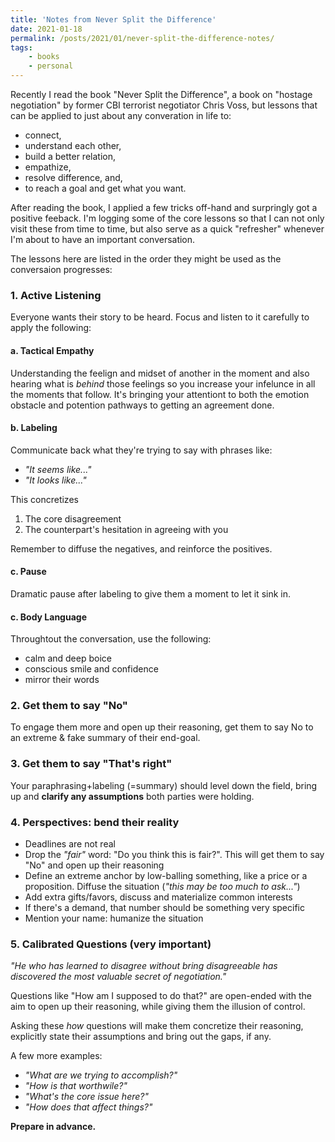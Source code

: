 ```yaml
---
title: 'Notes from Never Split the Difference'
date: 2021-01-18
permalink: /posts/2021/01/never-split-the-difference-notes/
tags:
	- books
	- personal
---
```


Recently I read the book "Never Split the Difference", a book on "hostage negotiation" by former CBI terrorist negotiator Chris Voss, but lessons that can be applied to just about any converation in life to: 

* connect,
* understand each other,
* build a better relation,
* empathize,
* resolve difference, and,
* to reach a goal and get what you want.


After reading the book, I applied a few tricks off-hand and surpringly got a positive feeback. I'm logging some of the core lessons so that I can not only visit these from time to time, but also serve as a quick "refresher" whenever I'm about to have an important conversation.

The lessons here are listed in the order they might be used as the conversaion progresses:

### 1. Active Listening
Everyone wants their story to be heard. Focus and listen to it carefully to apply the following:

#### a. Tactical Empathy
Understanding the feelign and midset of another in the moment and also hearing what is *behind* those feelings so you increase your infelunce in all the moments that follow. It's bringing your attentiont to both the emotion obstacle and potention pathways to getting an agreement done.

#### b. Labeling
Communicate back what they're trying to say with phrases like:

* *"It seems like..."*
* *"It looks like..."*

This concretizes

1. The core disagreement
2. The counterpart's hesitation in agreeing with you

Remember to diffuse the negatives, and reinforce the positives.

#### c. Pause
Dramatic pause after labeling to give them a moment to let it sink in.

#### c. Body Language
Throughtout the conversation, use the following:

* calm and deep boice
* conscious smile and confidence
* mirror their words

### 2. Get them to say "No"
To engage them more and open up their reasoning, get them to say No to an extreme & fake summary of their end-goal.

### 3. Get them to say "That's right"
Your paraphrasing+labeling (=summary) should level down the field, bring up and **clarify any assumptions** both parties were holding.

### 4. Perspectives: bend their reality

* Deadlines are not real
* Drop the *"fair"*  word: "Do you think this is fair?". This will get them to say "No" and open up their reasoning
* Define an extreme anchor by low-balling something, like a price or a proposition. Diffuse the situation (*"this may be too much to ask..."*)
* Add extra gifts/favors, discuss and materialize common interests
* If there's a demand, that number should be something very specific
* Mention your name: humanize the situation


### 5. Calibrated Questions (very important)
*"He who has learned to disagree without bring disagreeable has discovered the most valuable secret of negotiation."* 

Questions like "How am I supposed to do that?" are open-ended with the aim to open up their reasoning, while giving them the illusion of control.

Asking these *how* questions will make them concretize their reasoning, explicitly state their assumptions and bring out the gaps, if any.

A few more examples:

* *"What are we trying to accomplish?"*
* *"How is that worthwile?"*
* *"What's the core issue here?"*
* *"How does that affect things?"*


**Prepare in advance.**